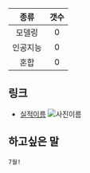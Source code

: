 
|   종류  |  갯수  |
| :---:  | :---: |
|  모델링  |   0  |
| 인공지능 |  0   |
|  혼합  |   0   | 
## 링크
* [실적이름](링크)
 ![사진이름](사진링크)
## 하고싶은 말

```
7월!
```

